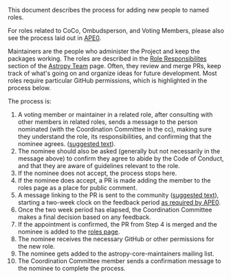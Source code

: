 This document describes the process for adding new people to named roles.

For roles related to CoCo, Ombudsperson, and Voting Members,
please also see the process laid out in
[APE0](https://github.com/astropy/astropy-APEs/blob/main/APE0.rst).

Maintainers are the people who administer the Project and keep the packages working.
The roles are described in the [Role Responsibilites](https://www.astropy.org/team.html#role-responsibilities)
section of the [Astropy Team](https://www.astropy.org/team.html) page.
Often, they review and merge PRs, keep track of what's going on and
organize ideas for future development. Most roles require particular GitHub permissions,
which is highlighted in the process below.

The process is:

1. A voting member or maintainer in a related role, after consulting with other members in
   related roles, sends a message to the person nominated (with the Coordination Committee
   in the cc), making sure they understand the role, its responsibilities, and confirming
   that the nominee agrees.
   ([suggested text](https://github.com/astropy/astropy-project/blob/main/messages/maintainer_access.md)).
2. The nominee should also be asked (generally but not necessarily in the
   message above) to confirm they agree to abide by the Code of Conduct, and that they are
   aware of guidelines relevant to the role.
3. If the nominee does not accept, the process stops here.
4. If the nominee does accept, a PR is made adding the member to the roles page as a 
   place for public comment.
5. A message linking to the PR is sent to the community
   ([suggested text](https://github.com/astropy/astropy-project/blob/main/messages/role_annoucement.md)),
   starting a two-week clock on the feedback period
   [as required by APE0](https://github.com/astropy/astropy-APEs/blob/main/APE0.rst#responsibilities-and-authority).
6. Once the two week period has elapsed, the Coordination Committee makes a
   final decision based on any feedback.
7. If the appointment is confirmed, the PR from Step 4 is merged and the nominee is added to the [roles page](https://www.astropy.org/team).
8. The nominee receives the necessary GitHub or other permissions for the new role.
9. The nominee gets added to the astropy-core-maintainers mailing list.
10. The Coordination Committee member sends a confirmation message to the nominee
   to complete the process.
